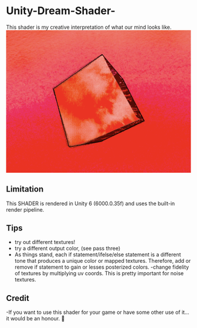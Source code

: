 # Unity-Dream-Shader-
This shader is my creative interpretation of what our mind looks like.  
!["image of pp dream shader"](./cube.png )
## Limitation ##
This SHADER is rendered in Unity 6 (6000.0.35f) and uses the built-in render pipeline. 

## Tips ##
- try out different textures!
- try a different output color, (see pass three)
- As things stand, each if statement/ifelse/else statement is a different tone that produces a unique color or mapped textures. Therefore, add or remove if statement to gain or lesses posterized colors.
-change fidelity of textures by multiplying uv coords. This is pretty important for noise textures.

## Credit ##
-If you want to use this shader for your game or have some other use of it... it would be an honour. 🥹
